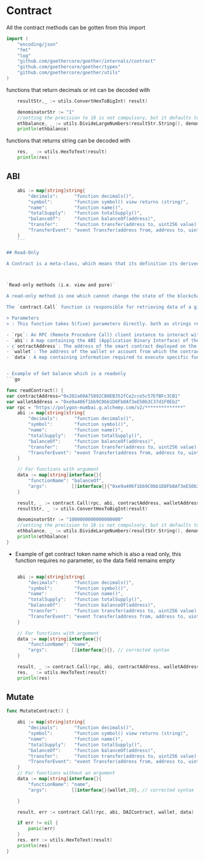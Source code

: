 # Contract

All the contract methods can be gotten from this import

```go
import (
	"encoding/json"
	"fmt"
	"log"
	"github.com/goethercore/goether/internals/contract"
	"github.com/goethercore/goether/types"
	"github.com/goethercore/goether/utils"
)
```

functions that return decimals or int can be decoded with

```go
	resultStr,_ := utils.ConvertHexToBigInt( result)

	denominatorStr := "1"
	//setting the precision to 18 is not compulsory, but it defaults to 18
	ethbalance, _ := utils.DivideLargeNumbers(resultStr.String(), denominatorStr,1)
	println(ethbalance)
```

functions that returns string can be decoded with

```go
    res, _ := utils.HexToText(result)
	println(res)
```

## ABI

```go
	abi := map[string]string{
		"decimals":      "function decimals()",
		"symbol":        "function symbol() view returns (string)",
		"name":          "function name()",
		"totalSupply":   "function totalSupply()",
		"balanceOf":     "function balanceOf(address)",
		"transfer":      "function transfer(address to, uint256 value) external returns (bool)",
		"TransferEvent": "event Transfer(address from, address to, uint256 value)",
	}
	```

## Read-Only

A Contract is a meta-class, which means that its definition its derived at run-time, based on the ABI it is passed, which then determined what methods and properties are available on it.



`Read-only methods (i.e. view and pure)`

A read-only method is one which cannot change the state of the blockchain, but often provide a simple interface to get important data about a Contract.

The `contract.Call` function is responsible for retrieving data of a given contract using the `github.com/goethercore/goether/internals/contract` call.

> Parameters
> : This function takes 5(five) parameters directly. both as strings respectively and in this order:

- `rpc`: An RPC (Remote Procedure Call) client instance to interact with the blockchain network.
- `abi`: A map containing the ABI (Application Binary Interface) of the smart contract. The ABI defines the structure of the contract including its functions and events.
- c`ontractAddress`: The address of the smart contract deployed on the blockchain network.
- `wallet`: The address of the wallet or account from which the contract interaction is initiated.
- `data`: A map containing information required to execute specific functions defined in the smart contract ABI.


- Example of Get balance which is a readonly
```go

func readContract() {
var contractAddress="0x202a60A75892CB0EB352fCe2cce5c57EfBFc3CB1"
var walletAddress = "0xe9a406f1bb9C0bb1D8Fb8Af3eE50b3C37d1F0Eb2"
var rpc = "https://polygon-mumbai.g.alchemy.com/v2/**************"
	abi := map[string]string{
		"decimals":      "function decimals()",
		"symbol":        "function symbol()",
		"name":          "function name()",
		"totalSupply":   "function totalSupply()",
		"balanceOf":     "function balanceOf(address)",
		"transfer":      "function transfer(address to, uint256 value) external returns (bool)",
		"TransferEvent": "event Transfer(address from, address to, uint256 value)",
	}

	// For functions with argument
	data := map[string]interface{}{
		"functionName": "balanceOf",
		"args":         []interface{}{"0xe9a406f1bb9C0bb1D8Fb8Af3eE50b3C37d1F0Eb2"}, // corrected syntax
	}

	result, _ := contract.Call(rpc, abi, contractAddress, walletAddress, data)
	resultStr, _ := utils.ConvertHexToBigInt(result)

	denominatorStr := "1000000000000000000"
	//setting the precision to 18 is not compulsory, but it defaults to 18
	ethbalance, _ := utils.DivideLargeNumbers(resultStr.String(), denominatorStr, 18)
	println(ethbalance)
}
```

- Example of get contract token name which is also a read only, this function requires no parameter, so the data field remains empty

```go

	abi := map[string]string{
		"decimals":      "function decimals()",
		"symbol":        "function symbol()",
		"name":          "function name()",
		"totalSupply":   "function totalSupply()",
		"balanceOf":     "function balanceOf(address)",
		"transfer":      "function transfer(address to, uint256 value) external returns (bool)",
		"TransferEvent": "event Transfer(address from, address to, uint256 value)",
	}

	// For functions with argument
	data := map[string]interface{}{
		"functionName": "name",
		"args":         []interface{}{}, // corrected syntax
	}

	result, _ := contract.Call(rpc, abi, contractAddress, walletAddress, data)
    res, _ := utils.HexToText(result)
	println(res)

```

## Mutate

```go
func MutateContract() {

	abi := map[string]string{
		"decimals":      "function decimals()",
		"symbol":        "function symbol() view returns (string)",
		"name":          "function name()",
		"totalSupply":   "function totalSupply()",
		"balanceOf":     "function balanceOf(address)",
		"transfer":      "function transfer(address to, uint256 value) external returns (bool)",
		"TransferEvent": "event Transfer(address from, address to, uint256 value)",
	}
	// For functions without an argument
	data := map[string]interface{}{
		"functionName": "name",
		"args":         []interface{}{wallet,20}, // corrected syntax

	}

	result, err := contract.Call(rpc, abi, DAIContract, wallet, data)

	if err != nil {
		panic(err)
	}
	res, err := utils.HexToText(result)
	println(res)
}
```
